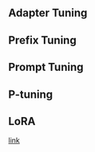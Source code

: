 ## Adapter Tuning

## Prefix Tuning

## Prompt Tuning

## P-tuning

## LoRA
[link](https://github.com/jiayuchennlp/reading_papers/blob/main/PEFT/LoRA.md)
